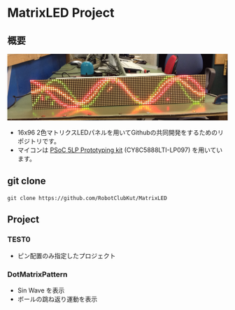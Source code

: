# MatrixLED Project
## 概要
![](TopPicture.jpg)
* 16x96 2色マトリクスLEDパネルを用いてGithubの共同開発をするためのリポジトリです。
* マイコンは [PSoC 5LP Prototyping kit](http://akizukidenshi.com/catalog/g/gM-09432/) (CY8C5888LTI-LP097) を用いています。

## git clone
    git clone https://github.com/RobotClubKut/MatrixLED

## Project
### TEST0
* ピン配置のみ指定したプロジェクト

### DotMatrixPattern
* Sin Wave を表示
* ボールの跳ね返り運動を表示
